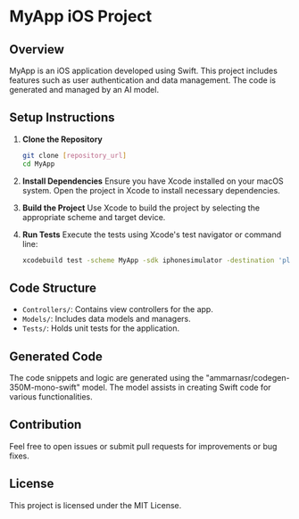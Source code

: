 # MyApp iOS Project

## Overview
MyApp is an iOS application developed using Swift. This project includes features such as user authentication and data management. The code is generated and managed by an AI model.

## Setup Instructions
1. **Clone the Repository**
   ```bash
   git clone [repository_url]
   cd MyApp
   ```

2. **Install Dependencies**
   Ensure you have Xcode installed on your macOS system. Open the project in Xcode to install necessary dependencies.

3. **Build the Project**
   Use Xcode to build the project by selecting the appropriate scheme and target device.

4. **Run Tests**
   Execute the tests using Xcode's test navigator or command line:
   ```bash
   xcodebuild test -scheme MyApp -sdk iphonesimulator -destination 'platform=iOS Simulator,name=iPhone 12,OS=14.5'
   ```

## Code Structure
- `Controllers/`: Contains view controllers for the app.
- `Models/`: Includes data models and managers.
- `Tests/`: Holds unit tests for the application.

## Generated Code
The code snippets and logic are generated using the "ammarnasr/codegen-350M-mono-swift" model. The model assists in creating Swift code for various functionalities.

## Contribution
Feel free to open issues or submit pull requests for improvements or bug fixes.

## License
This project is licensed under the MIT License.

